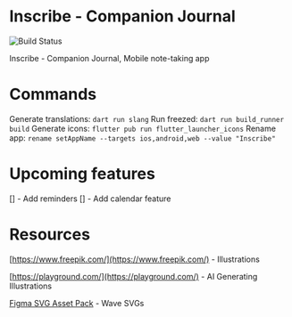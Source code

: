 # Inscribe - Companion Journal
![Build Status](https://app.bitrise.io/app/053180ea-3d4f-4655-b64c-b9fb9ab1d797/status.svg?token=lJlpdiRH-CJE_4oD8q0Fjw&branch=master)

Inscribe - Companion Journal, Mobile note-taking app

# Commands

Generate translations: `dart run slang`
Run freezed: `dart run build_runner build`
Generate icons: `flutter pub run flutter_launcher_icons`
Rename app: `rename setAppName --targets ios,android,web --value "Inscribe"`

# Upcoming features
[] - Add reminders
[] - Add calendar feature


# Resources
[https://www.freepik.com/](https://www.freepik.com/) - Illustrations

[https://playground.com/](https://playground.com/) - AI Generating Illustrations

[Figma SVG Asset Pack](https://www.figma.com/file/qJfFm08K6qeLqT8enQNVer/Vector-Library---SVG-Assets-Pack-(Community)?type=design&mode=design&t=eGPguRAznDmO61Ju-0) - Wave SVGs
